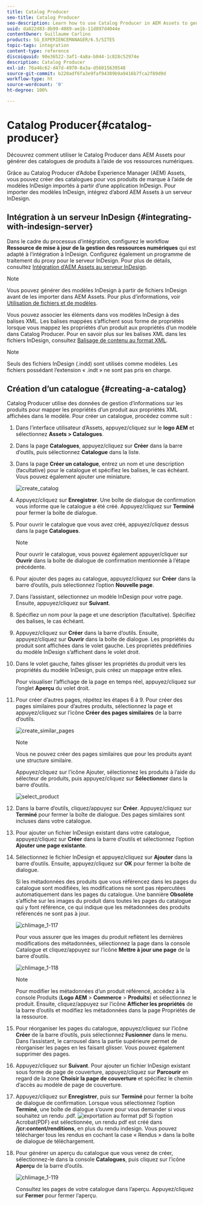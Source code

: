 ```yaml
---
title: Catalog Producer
seo-title: Catalog Producer
seo-description: Learn how to use Catalog Producer in AEM Assets to generate product catalogs using your digital assets.
uuid: da822d83-8b99-4089-ae1b-11d897d4044e
contentOwner: Guillaume Carlino
products: SG_EXPERIENCEMANAGER/6.5/SITES
topic-tags: integration
content-type: reference
discoiquuid: 90e36522-3af1-4a8a-b044-1c828c52974e
description: Catalog Producer
exl-id: 76a46c62-d47d-4970-8a3a-d56015639548
source-git-commit: b220adf6fa3e9faf94389b9a9416b7fca2f89d9d
workflow-type: ht
source-wordcount: '0'
ht-degree: 100%

---
```


# Catalog Producer{#catalog-producer}

Découvrez comment utiliser le Catalog Producer dans AEM Assets pour générer des catalogues de produits à l’aide de vos ressources numériques.

Grâce au Catalog Producer d’Adobe Experience Manager (AEM) Assets, vous pouvez créer des catalogues pour vos produits de marque à l’aide de modèles InDesign importés à partir d’une application InDesign. Pour importer des modèles InDesign, intégrez d’abord AEM Assets à un serveur InDesign.

## Intégration à un serveur InDesign {#integrating-with-indesign-server}

Dans le cadre du processus d’intégration, configurez le workflow **Ressource de mise à jour de la gestion des ressources numériques** qui est adapté à l’intégration à InDesign. Configurez également un programme de traitement du proxy pour le serveur InDesign. Pour plus de détails, consultez [Intégration d’AEM Assets au serveur InDesign](/help/assets/indesign.md).

>[!NOTE]
>
>Vous pouvez générer des modèles InDesign à partir de fichiers InDesign avant de les importer dans AEM Assets. Pour plus d’informations, voir [Utilisation de fichiers et de modèles](https://helpx.adobe.com/fr/indesign/using/files-templates.html).
>
>Vous pouvez associer les éléments dans vos modèles InDesign à des balises XML. Les balises mappées s’affichent sous forme de propriétés lorsque vous mappez les propriétés d’un produit aux propriétés d’un modèle dans Catalog Producer. Pour en savoir plus sur les balises XML dans les fichiers InDesign, consultez [Balisage de contenu au format XML](https://helpx.adobe.com/fr/indesign/using/tagging-content-xml.html).

>[!NOTE]
>
>Seuls des fichiers InDesign (.indd) sont utilisés comme modèles. Les fichiers possédant l’extension « .indt » ne sont pas pris en charge.

## Création d’un catalogue {#creating-a-catalog}

Catalog Producer utilise des données de gestion d’informations sur les produits pour mapper les propriétés d’un produit aux propriétés XML affichées dans le modèle. Pour créer un catalogue, procédez comme suit :

1. Dans l’interface utilisateur d’Assets, appuyez/cliquez sur le **logo AEM** et sélectionnez **Assets > Catalogues**.
1. Dans la page **Catalogues**, appuyez/cliquez sur **Créer** dans la barre d’outils, puis sélectionnez **Catalogue** dans la liste.
1. Dans la page **Créer un catalogue**, entrez un nom et une description (facultative) pour le catalogue et spécifiez les balises, le cas échéant. Vous pouvez également ajouter une miniature.

   ![create_catalog](assets/create_catalog.png)

1. Appuyez/cliquez sur **Enregistrer**. Une boîte de dialogue de confirmation vous informe que le catalogue a été créé. Appuyez/cliquez sur **Terminé** pour fermer la boîte de dialogue.
1. Pour ouvrir le catalogue que vous avez créé, appuyez/cliquez dessus dans la page **Catalogues**.

   >[!NOTE]
   >
   >Pour ouvrir le catalogue, vous pouvez également appuyer/cliquer sur **Ouvrir** dans la boîte de dialogue de confirmation mentionnée à l’étape précédente.

1. Pour ajouter des pages au catalogue, appuyez/cliquez sur **Créer** dans la barre d’outils, puis sélectionnez l’option **Nouvelle page**.
1. Dans l’assistant, sélectionnez un modèle InDesign pour votre page. Ensuite, appuyez/cliquez sur **Suivant**.
1. Spécifiez un nom pour la page et une description (facultative). Spécifiez des balises, le cas échéant.
1. Appuyez/cliquez sur **Créer** dans la barre d’outils. Ensuite, appuyez/cliquez sur **Ouvrir** dans la boîte de dialogue. Les propriétés du produit sont affichées dans le volet gauche. Les propriétés prédéfinies du modèle InDesign s’affichent dans le volet droit.
1. Dans le volet gauche, faites glisser les propriétés du produit vers les propriétés du modèle InDesign, puis créez un mappage entre elles.

   Pour visualiser l’affichage de la page en temps réel, appuyez/cliquez sur l’onglet **Aperçu** du volet droit.

1. Pour créer d’autres pages, répétez les étapes 6 à 9. Pour créer des pages similaires pour d’autres produits, sélectionnez la page et appuyez/cliquez sur l’icône **Créer des pages similaires** de la barre d’outils.

   ![create_similar_pages](assets/create_similar_pages.png)

   >[!NOTE]
   >
   >Vous ne pouvez créer des pages similaires que pour les produits ayant une structure similaire.

   Appuyez/cliquez sur l’icône Ajouter, sélectionnez les produits à l’aide du sélecteur de produits, puis appuyez/cliquez sur **Sélectionner** dans la barre d’outils.

   ![select_product](assets/select_product.png)

1. Dans la barre d’outils, cliquez/appuyez sur **Créer**. Appuyez/cliquez sur **Terminé** pour fermer la boîte de dialogue. Des pages similaires sont incluses dans votre catalogue.
1. Pour ajouter un fichier InDesign existant dans votre catalogue, appuyez/cliquez sur **Créer** dans la barre d’outils et sélectionnez l’option **Ajouter une page existante**.
1. Sélectionnez le fichier InDesign et appuyez/cliquez sur **Ajouter** dans la barre d’outils. Ensuite, appuyez/cliquez sur **OK** pour fermer la boîte de dialogue.

   Si les métadonnées des produits que vous référencez dans les pages du catalogue sont modifiées, les modifications ne sont pas répercutées automatiquement dans les pages du catalogue. Une bannière **Obsolète** s’affiche sur les images du produit dans toutes les pages du catalogue qui y font référence, ce qui indique que les métadonnées des produits référencés ne sont pas à jour.

   ![chlimage_1-117](assets/chlimage_1-117a.png)

   Pour vous assurer que les images du produit reflètent les dernières modifications des métadonnées, sélectionnez la page dans la console Catalogue et cliquez/appuyez sur l’icône **Mettre à jour une page** de la barre d’outils.

   ![chlimage_1-118](assets/chlimage_1-118a.png)

   >[!NOTE]
   >
   >Pour modifier les métadonnées d’un produit référencé, accédez à la console Produits (**Logo AEM** > **Commerce** > **Produits**) et sélectionnez le produit. Ensuite, cliquez/appuyez sur l’icône **Afficher les propriétés** de la barre d’outils et modifiez les métadonnées dans la page Propriétés de la ressource.

1. Pour réorganiser les pages du catalogue, appuyez/cliquez sur l’icône **Créer** de la barre d’outils, puis sélectionnez **Fusionner** dans le menu. Dans l’assistant, le carrousel dans la partie supérieure permet de réorganiser les pages en les faisant glisser. Vous pouvez également supprimer des pages.

1. Appuyez/cliquez sur **Suivant**. Pour ajouter un fichier InDesign existant sous forme de page de couverture, appuyez/cliquez sur **Parcourir** en regard de la zone **Choisir la page de couverture** et spécifiez le chemin d’accès au modèle de page de couverture.
1. Appuyez/cliquez sur **Enregistrer**, puis sur **Terminé** pour fermer la boîte de dialogue de confirmation.
Lorsque vous sélectionnez l’option **Terminé**, une boîte de dialogue s’ouvre pour vous demander si vous souhaitez un rendu .pdf.
   ![exportation au format pdf](assets/CatalogPDF.png)
Si l’option Acrobat(PDF) est sélectionnée, un rendu pdf est créé dans  **/jcr:content/renditions**, en plus du rendu indesign. Vous pouvez télécharger tous les rendus en cochant la case « Rendus » dans la boîte de dialogue de téléchargement.

1. Pour générer un aperçu du catalogue que vous venez de créer, sélectionnez-le dans la console **Catalogues**, puis cliquez sur l’icône **Aperçu** de la barre d’outils.

   ![chlimage_1-119](assets/chlimage_1-119a.png)

   Consultez les pages de votre catalogue dans l’aperçu. Appuyez/cliquez sur **Fermer** pour fermer l’aperçu.
